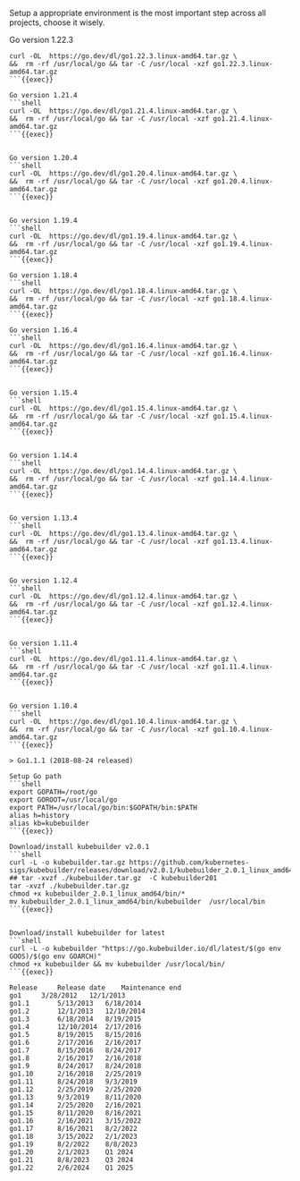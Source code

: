 Setup a appropriate environment is the most important step across all projects, choose it wisely. 

Go version 1.22.3
```shell
curl -OL  https://go.dev/dl/go1.22.3.linux-amd64.tar.gz \
&&  rm -rf /usr/local/go && tar -C /usr/local -xzf go1.22.3.linux-amd64.tar.gz
```{{exec}}

Go version 1.21.4
```shell
curl -OL  https://go.dev/dl/go1.21.4.linux-amd64.tar.gz \
&&  rm -rf /usr/local/go && tar -C /usr/local -xzf go1.21.4.linux-amd64.tar.gz
```{{exec}}


Go version 1.20.4
```shell
curl -OL  https://go.dev/dl/go1.20.4.linux-amd64.tar.gz \
&&  rm -rf /usr/local/go && tar -C /usr/local -xzf go1.20.4.linux-amd64.tar.gz
```{{exec}}


Go version 1.19.4
```shell
curl -OL  https://go.dev/dl/go1.19.4.linux-amd64.tar.gz \
&&  rm -rf /usr/local/go && tar -C /usr/local -xzf go1.19.4.linux-amd64.tar.gz
```{{exec}}

Go version 1.18.4
```shell
curl -OL  https://go.dev/dl/go1.18.4.linux-amd64.tar.gz \
&&  rm -rf /usr/local/go && tar -C /usr/local -xzf go1.18.4.linux-amd64.tar.gz
```{{exec}}

Go version 1.16.4
```shell
curl -OL  https://go.dev/dl/go1.16.4.linux-amd64.tar.gz \
&&  rm -rf /usr/local/go && tar -C /usr/local -xzf go1.16.4.linux-amd64.tar.gz
```{{exec}}


Go version 1.15.4
```shell
curl -OL  https://go.dev/dl/go1.15.4.linux-amd64.tar.gz \
&&  rm -rf /usr/local/go && tar -C /usr/local -xzf go1.15.4.linux-amd64.tar.gz
```{{exec}}


Go version 1.14.4
```shell
curl -OL  https://go.dev/dl/go1.14.4.linux-amd64.tar.gz \
&&  rm -rf /usr/local/go && tar -C /usr/local -xzf go1.14.4.linux-amd64.tar.gz
```{{exec}}


Go version 1.13.4
```shell
curl -OL  https://go.dev/dl/go1.13.4.linux-amd64.tar.gz \
&&  rm -rf /usr/local/go && tar -C /usr/local -xzf go1.13.4.linux-amd64.tar.gz
```{{exec}}


Go version 1.12.4
```shell
curl -OL  https://go.dev/dl/go1.12.4.linux-amd64.tar.gz \
&&  rm -rf /usr/local/go && tar -C /usr/local -xzf go1.12.4.linux-amd64.tar.gz
```{{exec}}


Go version 1.11.4
```shell
curl -OL  https://go.dev/dl/go1.11.4.linux-amd64.tar.gz \
&&  rm -rf /usr/local/go && tar -C /usr/local -xzf go1.11.4.linux-amd64.tar.gz
```{{exec}}


Go version 1.10.4
```shell
curl -OL  https://go.dev/dl/go1.10.4.linux-amd64.tar.gz \
&&  rm -rf /usr/local/go && tar -C /usr/local -xzf go1.10.4.linux-amd64.tar.gz
```{{exec}}

> Go1.1.1 (2018-08-24 released)

Setup Go path
```shell
export GOPATH=/root/go
export GOROOT=/usr/local/go
export PATH=/usr/local/go/bin:$GOPATH/bin:$PATH
alias h=history
alias kb=kubebuilder
```{{exec}}

Download/install kubebuilder v2.0.1
```shell
curl -L -o kubebuilder.tar.gz https://github.com/kubernetes-sigs/kubebuilder/releases/download/v2.0.1/kubebuilder_2.0.1_linux_amd64.tar.gz
## tar -xvzf ./kubebuilder.tar.gz  -C kubebuilder201
tar -xvzf ./kubebuilder.tar.gz  
chmod +x kubebuilder_2.0.1_linux_amd64/bin/*
mv kubebuilder_2.0.1_linux_amd64/bin/kubebuilder  /usr/local/bin
```{{exec}}


Download/install kubebuilder for latest 
```shell
curl -L -o kubebuilder "https://go.kubebuilder.io/dl/latest/$(go env GOOS)/$(go env GOARCH)"
chmod +x kubebuilder && mv kubebuilder /usr/local/bin/
```{{exec}}

Release		Release date	Maintenance end
go1		3/28/2012	12/1/2013
go1.1		5/13/2013	6/18/2014
go1.2		12/1/2013	12/10/2014
go1.3		6/18/2014	8/19/2015
go1.4		12/10/2014	2/17/2016
go1.5		8/19/2015	8/15/2016
go1.6		2/17/2016	2/16/2017
go1.7		8/15/2016	8/24/2017
go1.8		2/16/2017	2/16/2018
go1.9		8/24/2017	8/24/2018
go1.10		2/16/2018	2/25/2019
go1.11		8/24/2018	9/3/2019
go1.12		2/25/2019	2/25/2020
go1.13		9/3/2019	8/11/2020
go1.14		2/25/2020	2/16/2021
go1.15		8/11/2020	8/16/2021
go1.16		2/16/2021	3/15/2022
go1.17		8/16/2021	8/2/2022
go1.18		3/15/2022	2/1/2023
go1.19		8/2/2022	8/8/2023
go1.20		2/1/2023	Q1 2024
go1.21		8/8/2023	Q3 2024
go1.22		2/6/2024	Q1 2025



